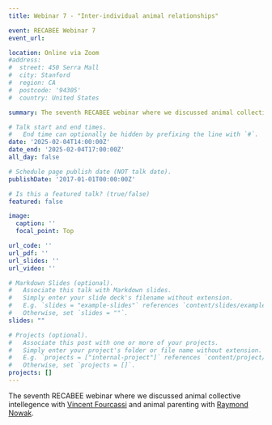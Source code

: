 ```yaml
---
title: Webinar 7 - "Inter-individual animal relationships"

event: RECABEE Webinar 7
event_url: 

location: Online via Zoom
#address:
#  street: 450 Serra Mall
#  city: Stanford
#  region: CA
#  postcode: '94305'
#  country: United States

summary: The seventh RECABEE webinar where we discussed animal collective intellegence and parenting.

# Talk start and end times.
#   End time can optionally be hidden by prefixing the line with `#`.
date: '2025-02-04T14:00:00Z'
date_end: '2025-02-04T17:00:00Z'
all_day: false

# Schedule page publish date (NOT talk date).
publishDate: '2017-01-01T00:00:00Z'

# Is this a featured talk? (true/false)
featured: false

image:
  caption: ''
  focal_point: Top

url_code: ''
url_pdf: ''
url_slides: ''
url_video: ''

# Markdown Slides (optional).
#   Associate this talk with Markdown slides.
#   Simply enter your slide deck's filename without extension.
#   E.g. `slides = "example-slides"` references `content/slides/example-slides.md`.
#   Otherwise, set `slides = ""`.
slides: ""

# Projects (optional).
#   Associate this post with one or more of your projects.
#   Simply enter your project's folder or file name without extension.
#   E.g. `projects = ["internal-project"]` references `content/project/deep-learning/index.md`.
#   Otherwise, set `projects = []`.
projects: []
---
```


The seventh RECABEE webinar where we discussed animal collective intellegence with [Vincent Fourcassi](https://cbi-toulouse.fr/fr/page-personnelle-28) and animal parenting with [Raymond Nowak](https://www.humensciences.com/livre/Parents-animaux/139).